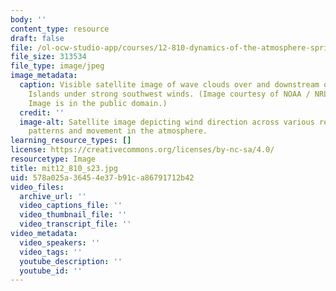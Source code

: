 ```yaml
---
body: ''
content_type: resource
draft: false
file: /ol-ocw-studio-app/courses/12-810-dynamics-of-the-atmosphere-spring-2023/mit12_810_s23.jpg
file_size: 313534
file_type: image/jpeg
image_metadata:
  caption: Visible satellite image of wave clouds over and downstream of the Hawaiian
    Islands under strong southwest winds. (Image courtesy of NOAA / NRL-Monterey.
    Image is in the public domain.)
  credit: ''
  image-alt: Satellite image depicting wind direction across various regions, highlighting
    patterns and movement in the atmosphere.
learning_resource_types: []
license: https://creativecommons.org/licenses/by-nc-sa/4.0/
resourcetype: Image
title: mit12_810_s23.jpg
uid: 578a025a-3645-4e37-b91c-a86791712b42
video_files:
  archive_url: ''
  video_captions_file: ''
  video_thumbnail_file: ''
  video_transcript_file: ''
video_metadata:
  video_speakers: ''
  video_tags: ''
  youtube_description: ''
  youtube_id: ''
---
```

